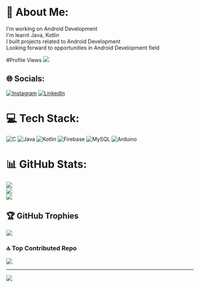 # 💫 About Me:
I'm working on Android Development<br>I'm learnt Java, Kotlin<br>I built projects related to Android Development <br>Looking forward to opportunities in Android Development field

#Profile Views
![](https://komarev.com/ghpvc/?username=gillellaavinash)


## 🌐 Socials:
[![Instagram](https://img.shields.io/badge/Instagram-%23E4405F.svg?logo=Instagram&logoColor=white)](https://instagram.com/_himmu_gillella_) [![LinkedIn](https://img.shields.io/badge/LinkedIn-%230077B5.svg?logo=linkedin&logoColor=white)](https://linkedin.com/in/gillella-avinash-reddy) 

# 💻 Tech Stack:
![C](https://img.shields.io/badge/c-%2300599C.svg?style=for-the-badge&logo=c&logoColor=white) ![Java](https://img.shields.io/badge/java-%23ED8B00.svg?style=for-the-badge&logo=openjdk&logoColor=white) ![Kotlin](https://img.shields.io/badge/kotlin-%237F52FF.svg?style=for-the-badge&logo=kotlin&logoColor=white) ![Firebase](https://img.shields.io/badge/firebase-a08021?style=for-the-badge&logo=firebase&logoColor=ffcd34) ![MySQL](https://img.shields.io/badge/mysql-4479A1.svg?style=for-the-badge&logo=mysql&logoColor=white) ![Arduino](https://img.shields.io/badge/-Arduino-00979D?style=for-the-badge&logo=Arduino&logoColor=white)
# 📊 GitHub Stats:
![](https://github-readme-stats.vercel.app/api?username=gillellaavinash&theme=dark&hide_border=false&include_all_commits=true&count_private=false)<br/>
![](https://github-readme-streak-stats.herokuapp.com/?user=gillellaavinash&theme=dark&hide_border=false)<br/>
![](https://github-readme-stats.vercel.app/api/top-langs/?username=gillellaavinash&theme=dark&hide_border=false&include_all_commits=true&count_private=false&layout=compact)

## 🏆 GitHub Trophies
![](https://github-profile-trophy.vercel.app/?username=gillellaavinash&theme=radical&no-frame=true&no-bg=false&margin-w=4)

### 🔝 Top Contributed Repo
![](https://github-contributor-stats.vercel.app/api?username=gillellaavinash&limit=5&theme=dark&combine_all_yearly_contributions=true)

---
[![](https://visitcount.itsvg.in/api?id=gillellaavinash&icon=0&color=0)](https://visitcount.itsvg.in)

<!-- Proudly created with GPRM ( https://gprm.itsvg.in ) -->
